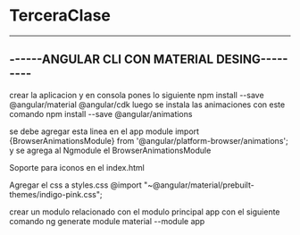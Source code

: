# TerceraClase

----------------------------------------------
------ANGULAR CLI CON MATERIAL DESING---------
----------------------------------------------

crear la aplicacion y en consola pones lo siguiente
npm install --save @angular/material @angular/cdk
luego se instala las animaciones con este comando
npm install --save @angular/animations

se debe agregar esta linea en el app module 
import {BrowserAnimationsModule} from '@angular/platform-browser/animations';
y se agrega al Ngmodule el BrowserAnimationsModule

Soporte para iconos en el index.html
<link href="https://fonts.googleapis.com/icon?family=Material+Icons" rel="stylesheet">

Agregar el css a styles.css
@import "~@angular/material/prebuilt-themes/indigo-pink.css";

crear un modulo relacionado con el modulo principal app con el siguiente comando
ng generate module material --module app
